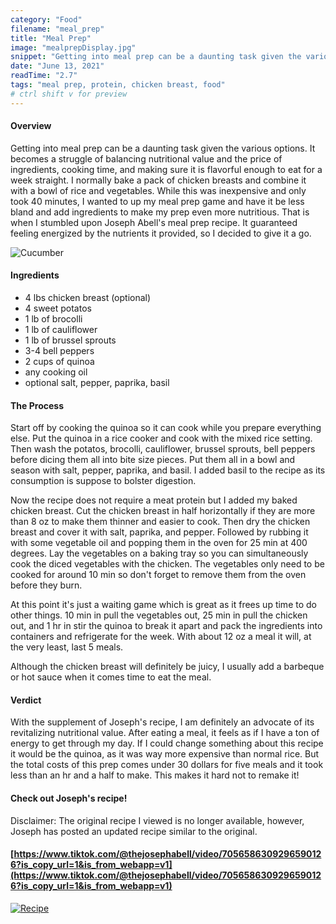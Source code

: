 ```yaml
---
category: "Food"
filename: "meal_prep"
title: "Meal Prep"
image: "mealprepDisplay.jpg"
snippet: "Getting into meal prep can be a daunting task given the various options. It becomes a struggle of balancing nutritional value and the price of ingredients, cooking time, and making sure it is flavorful enough to eat for a week straight. I normally bake a pack of chicken breasts and combine it with a bowl of rice and vegetables. While this was inexpensive and only took 40 minutes, I wanted to up my meal prep game and have it be less bland and add ingredients to make my prep even more nutritious."
date: "June 13, 2021"
readTime: "2.7"
tags: "meal prep, protein, chicken breast, food"
# ctrl shift v for preview
---
```

#### Overview
 
 Getting into meal prep can be a daunting task given the various options. It becomes a struggle of balancing nutritional value and the price of ingredients, cooking time, and making sure it is flavorful enough to eat for a week straight. I normally bake a pack of chicken breasts and combine it with a bowl of rice and vegetables. While this was inexpensive and only took 40 minutes, I wanted to up my meal prep game and have it be less bland and add ingredients to make my prep even more nutritious. That is when I stumbled upon Joseph Abell's meal prep recipe. It guaranteed feeling energized by the nutrients it provided, so I decided to give it a go. 

![Cucumber](/images/food/mealprepDisplay.jpg)

#### Ingredients
- 4 lbs chicken breast (optional)
- 4 sweet potatos
- 1 lb of brocolli
- 1 lb of cauliflower
- 1 lb of brussel sprouts
- 3-4 bell peppers
- 2 cups of quinoa
- any cooking oil
- optional salt, pepper, paprika, basil 

#### The Process
Start off by cooking the quinoa so it can cook while you prepare everything else. Put the quinoa in a rice cooker and cook with the mixed rice setting. Then wash the potatos, brocolli, cauliflower, brussel sprouts, bell peppers before dicing them all into bite size pieces. Put them all in a bowl and season with salt, pepper, paprika, and basil. I added basil to the recipe as its consumption is suppose to bolster digestion.

Now the recipe does not require a meat protein but I added my baked chicken breast. Cut the chicken breast in half horizontally if they are more than 8 oz to make them thinner and easier to cook. Then dry the chicken breast and cover it with salt, paprika, and pepper. Followed by rubbing it with some vegetable oil and popping them in the oven for 25 min at 400 degrees. Lay the vegetables on a baking tray so you can simultaneously cook the diced vegetables with the chicken. The vegetables only need to be cooked for around 10 min so don't forget to remove them from the oven before they burn.

At this point it's just a waiting game which is great as it frees up time to do other things. 10 min in pull the vegetables out, 25 min in pull the chicken out, and 1 hr in stir the quinoa to break it apart and pack the ingredients into containers and refrigerate for the week. With about 12 oz a meal it will, at the very least, last 5 meals. 

Although the chicken breast will definitely be juicy, I usually add a barbeque or hot sauce when it comes time to eat the meal. 

#### Verdict
With the supplement of Joseph's recipe, I am definitely an advocate of its revitalizing nutritional value. After eating a meal, it feels as if I have a ton of energy to get through my day. If I could change something about this recipe it would be the quinoa, as it was way more expensive than normal rice. But the total costs of this prep comes under 30 dollars for five meals and it took less than an hr and a half to make. This makes it hard not to remake it!

#### Check out Joseph's recipe!
Disclaimer: The original recipe I viewed is no longer available, however, Joseph has posted an updated recipe similar to the original.
#### [https://www.tiktok.com/@thejosephabell/video/7056586309296590126?is_copy_url=1&is_from_webapp=v1](https://www.tiktok.com/@thejosephabell/video/7056586309296590126?is_copy_url=1&is_from_webapp=v1)
[![Recipe](/images/food/mealPrepVideo.png)](https://www.tiktok.com/@thejosephabell/video/7056586309296590126?is_copy_url=1&is_from_webapp=v1 "Video")
